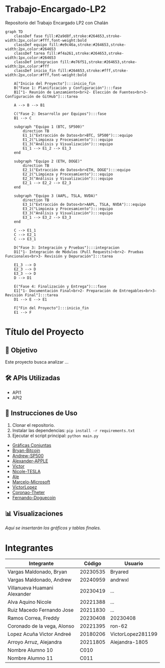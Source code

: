 # Trabajo-Encargado-LP2
Repositorio del Trabajo Encargado LP2 con Chalán

```mermaid
graph TD
    classDef fase fill:#2a9d8f,stroke:#264653,stroke-width:2px,color:#fff,font-weight:bold
    classDef equipo fill:#e9c46a,stroke:#264653,stroke-width:2px,color:#264653
    classDef tarea fill:#f4a261,stroke:#264653,stroke-width:1px,color:#264653
    classDef integracion fill:#e76f51,stroke:#264653,stroke-width:2px,color:#fff
    classDef inicio_fin fill:#264653,stroke:#fff,stroke-width:2px,color:#fff,font-weight:bold

    A["Inicio del Proyecto"]:::inicio_fin
    B("Fase 1: Planificación y Configuración"):::fase
    B1["1- Reunión de Lanzamiento<br>2- Elección de Fuentes<br>3- Configuración de GitHub"]:::tarea
    
    A --> B --> B1

    C("Fase 2: Desarrollo por Equipos"):::fase
    B1 --> C

    subgraph "Equipo 1 (BTC, SP500)"
        direction TB
        E1_1("Extracción de Datos<br>BTC, SP500"):::equipo
        E1_2("Limpieza y Procesamiento"):::equipo
        E1_3("Análisis y Visualización"):::equipo
        E1_1 --> E1_2 --> E1_3
    end

    subgraph "Equipo 2 (ETH, DOGE)"
        direction TB
        E2_1("Extracción de Datos<br>ETH, DOGE"):::equipo
        E2_2("Limpieza y Procesamiento"):::equipo
        E2_3("Análisis y Visualización"):::equipo
        E2_1 --> E2_2 --> E2_3
    end

    subgraph "Equipo 3 (AAPL, TSLA, NVDA)"
        direction TB
        E3_1("Extracción de Datos<br>AAPL, TSLA, NVDA"):::equipo
        E3_2("Limpieza y Procesamiento"):::equipo
        E3_3("Análisis y Visualización"):::equipo
        E3_1 --> E3_2 --> E3_3
    end

    C --> E1_1
    C --> E2_1
    C --> E3_1

    D("Fase 3: Integración y Pruebas"):::integracion
    D1["1- Integración de Módulos (Pull Requests)<br>2- Pruebas Funcionales<br>3- Revisión y Depuración"]:::tarea

    E1_3 --> D
    E2_3 --> D
    E3_3 --> D
    D --> D1

    E("Fase 4: Finalización y Entrega"):::fase
    E1["1- Documentación Final<br>2- Preparación de Entregables<br>3- Revisión Final"]:::tarea
    D1 --> E --> E1

    F["Fin del Proyecto"]:::inicio_fin
    E1 --> F

```


# Título del Proyecto

## 🎯 Objetivo
Este proyecto busca analizar ...

## 🛠️ APIs Utilizadas
* API1
* API2

## 🚀 Instrucciones de Uso
1.  Clonar el repositorio.
2.  Instalar las dependencias: `pip install -r requirements.txt`
3.  Ejecutar el script principal: `python main.py`

- [Gráficas Conjuntas](DOCUMENTACIÓN/BRYAN/conjuntas.md)
- [Bryan-Bitcoin](DOCUMENTACIÓN/BRYAN/bryan.md)
- [Andrew-SP500](DOCUMENTACIÓN/Andrew.md)
- [Alexander-APPLE](DOCUMENTACIÓN/Alexander.md)
- [Victor](DOCUMENTACIÓN/BRYAN/bryan.md)
- [Nicole-TESLA](DOCUMENTACIÓN/Alexander.md)
- [Ale](DOCUMENTACIÓN/BRYAN/Ale.md)
- [Marcelo-Microsoft](DOCUMENTACIÓN/Marcelo.md)
- [VictorLopez](DOCUMENTACIÓN/Victor2.md)
- [Coronao-Theter](DOCUMENTACIÓN/Coronao.md)
- [Fernando-Doguecoin](DOCUMENTACIÓN/Fernando.md)
  
## 📊 Visualizaciones
*Aquí se insertarán los gráficos y tablas finales.*

# Integrantes
| Integrante | Código | Usuario |
|---|---|---|
| Vargas Maldonado, Bryan | 20230535 | Bryared |
| Vargas Maldonado, Andrew | 20240959 | andrwxl |
| Villanueva Huamani Alexander | 20230419 | ... |
| Alva Aquino Nicole | 20221388 | ... |
| Ruiz Macedo Fernando Jose | 20211830 | ... |
| Ramos Correa, Freddy | 20230408 | 20230408 |
| Coronado de la vega, Alonso| 20221395 | ron-62 |
| Lopez Acuña Victor Andreé | 20180206 | VictorLopez281199 |
| Arroyo Arruz, Alejandra  | 20211805 | Alejandra-1805 |
| Nombre Alumno 10 | C010 |
| Nombre Alumno 11 | C011 |
